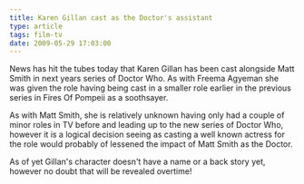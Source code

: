 ```yaml
---
title: Karen Gillan cast as the Doctor's assistant
type: article
tags: film-tv
date: 2009-05-29 17:03:00
---
```


News has hit the tubes today that Karen Gillan has been cast alongside Matt Smith in next years series of Doctor Who. As with Freema Agyeman she was given the role having being cast in a smaller role earlier in the previous series in Fires Of Pompeii as a soothsayer.

As with Matt Smith, she is relatively unknown having only had a couple of minor roles in TV before and leading up to the new series of Doctor Who, however it is a logical decision seeing as casting a well known actress for the role would probably of lessened the impact of Matt Smith as the Doctor.

As of yet Gillan's character doesn't have a name or a back story yet, however no doubt that will be revealed overtime!
